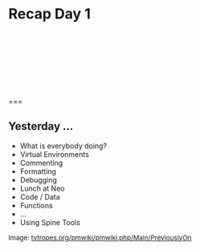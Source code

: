 <!--
title: Recap from Day 1
description: What did we talk about?
author: Ole Mussmann
version: 4.3.1
plugins: RevealMarkdown, RevealChalkboard, RevealHighlight, RevealMath.KaTeX, RevealMenu, RevealNotes, RevealSearch, RevealZoom
-->

<!-- .slide: data-state="blue_overlay 9 yellow_flag yellow_strip purple_half_circle_bottom purple_blob right_e_top" data-background-video="./files/loading_-_80533 (540p).mp4" data-background-video-loop data-background-video-muted="true" -->
<!-- https://pixabay.com/videos/loading-screen-countdown-idea-80533/ -->

# Recap Day 1

<br>
<br>
<br>
<br>
<br>

&nbsp;

===

<!-- .slide: data-state="standard" data-background="./files/MLP_1x02_The_Elements_of_Harmony00004302-01-19_4206.JPG" -->

## Yesterday ...

<ul>
  <li class="fragment" data-fragment-index="0">What is everybody doing?</li>
  <li class="fragment" data-fragment-index="1">Virtual Environments</li>
  <li class="fragment" data-fragment-index="1">Commenting</li>
  <li class="fragment" data-fragment-index="1">Formatting</li>
  <li class="fragment" data-fragment-index="1">Debugging</li>
  <li class="fragment" data-fragment-index="2">Lunch at Neo</li>
  <li class="fragment" data-fragment-index="3">Code / Data</li>
  <li class="fragment" data-fragment-index="3">Functions</li>
  <li class="fragment" data-fragment-index="3">...</li>
  <li class="fragment" data-fragment-index="4">Using Spine Tools</li>
</ul>

<span style="font-size: small;">Image: <a href="https://tvtropes.org/pmwiki/pmwiki.php/Main/PreviouslyOn">tvtropes.org/pmwiki/pmwiki.php/Main/PreviouslyOn</a></span>
